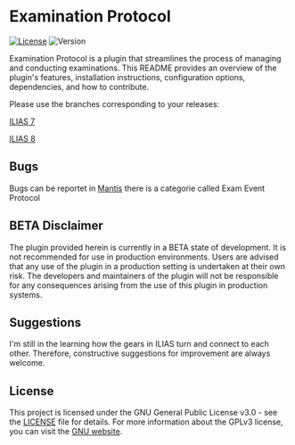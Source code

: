 # Examination Protocol

[![License](https://img.shields.io/badge/license-GPLv3-blue.svg)](https://www.gnu.org/licenses/gpl-3.0.en.html)
![Version](https://img.shields.io/badge/version-v0.5.0-green.svg)

Examination Protocol is a plugin that streamlines the process of managing and conducting examinations. This README provides an overview of the plugin's features, installation instructions, configuration options, dependencies, and how to contribute.

Please use the branches corresponding to your releases:

[ILIAS 7](https://github.com/TIK-NFL/ExaminationProtocol/tree/ILIAS-7)

[ILIAS 8](https://github.com/TIK-NFL/ExaminationProtocol/tree/ILIAS-8)

## Bugs 
Bugs can be reportet in [Mantis](https://mantis.ilias.de/) there is a categorie called Exam Event Protocol 

## BETA Disclaimer
The plugin provided herein is currently in a BETA state of development. It is not recommended for use in production environments. Users are advised that any use of the plugin in a production setting is undertaken at their own risk. The developers and maintainers of the plugin will not be responsible for any consequences arising from the use of this plugin in production systems.

## Suggestions
I'm still in the learning how the gears in ILIAS turn and connect to each other.
Therefore, constructive suggestions for improvement are always welcome.

## License
This project is licensed under the GNU General Public License v3.0 - see the [LICENSE](LICENSE) file for details.
For more information about the GPLv3 license, you can visit the [GNU website](https://www.gnu.org/licenses/gpl-3.0.en.html).
